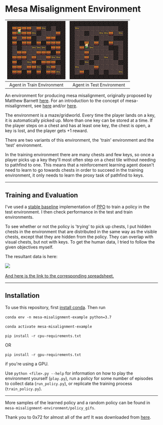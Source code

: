 # Mesa Misalignment Environment

|![Agent in Train Environment](https://github.com/noanabeshima/mesa-misalignment-environment/blob/main/policy_gifs/train/learned/4.gif)|![Agent in Test Environment](https://github.com/noanabeshima/mesa-misalignment-environment/blob/main/policy_gifs/test/learned/4.gif)
:-------------------------:|:-------------------------:
|Agent in Train Environment | Agent in Test Environment|



An environment for producing mesa misalignment, originally proposed by Matthew Barnett [here](https://www.lesswrong.com/posts/AFdRGfYDWQqmkdhFq/a-simple-environment-for-showing-mesa-misalignment). For an introduction to the concept of mesa-misalignment, see [here](https://arxiv.org/abs/1906.01820) and/or [here](https://www.alignmentforum.org/s/r9tYkB2a8Fp4DN8yB).

The environment is a maze/gridworld. Every time the player lands on a key, it is automatically picked up. More than one key can be stored at a time. If the player steps on a chest and has at least one key, the chest is open, a key is lost, and the player gets +1 reward.

There are two variants of this environment, the 'train' environment and the 'test' environment.

In the training environment there are many chests and few keys, so once a player picks up a key they'll most often step on a chest tile without needing to pathfind to one. This means that a reinforcement learning agent doesn't need to learn to go towards chests in order to succeed in the training environment, it only needs to learn the proxy task of pathfind to keys.

---
## Training and Evaluation

I've used a [stable baseline](https://github.com/hill-a/stable-baselines) implementation of [PPO](https://arxiv.org/abs/1707.06347) to train a policy in the test environment. I then check performance in the test and train environments.

To see whether or not the policy is 'trying' to pick up chests, I put hidden chests in the environment that are distributed in the same way as the visible chests, except that they are hidden from the policy. They can overlap with visual chests, but not with keys. To get the human data, I tried to follow the given objectives myself.

The resultant data is here:

![](https://firebasestorage.googleapis.com/v0/b/firescript-577a2.appspot.com/o/imgs%2Fapp%2FNoa%2FdIUZvU8vJ6.png?alt=media&token=89e45296-5f01-4cbf-9488-aefb7d11f0e5)

[And here is the link to the corresponding spreadsheet.](https://docs.google.com/spreadsheets/d/1hfeJqsCK861Ff7Ne-KNPhf0_Rv3rgn8POzaQXn00hrw/edit?usp=sharing)

---
## Installation

To use this repository, first [install conda](https://conda.io/projects/conda/en/latest/user-guide/install/index.html). Then run

```conda env -n mesa-misalignment-example python=3.7```

```conda activate mesa-misalignment-example```

```pip install -r cpu-requirements.txt```

OR 

```pip install -r gpu-requirements.txt```

if you're using a GPU.

Use `python <file>.py --help` for information on how to play the environment yourself (`play.py`), run a policy for some number of episodes to collect data (`run_policy.py`), or replicate the training process (`train_policy.py`).

---


More samples of the learned policy and a random policy can be found in `mesa-misalignment-environment/policy_gifs`.

Thank you to 0x72 for almost all of the art! It was downloaded from [here](https://0x72.itch.io/dungeontileset-ii).
